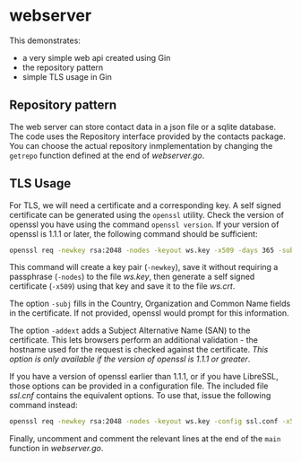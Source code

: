 # webserver

This demonstrates:
* a very simple web api created using Gin
* the repository pattern
* simple TLS usage in Gin

## Repository pattern
The web server can store contact data in a json file or a sqlite database. The code uses the Repository interface provided by the contacts package. You can choose the actual repository inmplementation by changing the `getrepo` function defined at the end of *webserver.go*.

## TLS Usage

For TLS, we will need a certificate and a corresponding key. A self signed certificate 
can be generated using the `openssl` utility. Check the version of openssl you have using the command `openssl version`. If your version of openssl is 1.1.1 or later, the following command should be sufficient:

```bash
openssl req -newkey rsa:2048 -nodes -keyout ws.key -x509 -days 365 -subj "/C=IN/O=AASampleOrg/OU=GoTraining/CN=localhost" -addext "subjectAltName = DNS:localhost" -out ws.crt
```

This command will create a key pair (`-newkey`), save it without requiring a passphrase (`-nodes`) to the file *ws.key*, then generate a self signed certificate (`-x509`) using that key and save it to the file *ws.crt*.

The option `-subj` fills in the Country, Organization and Common Name fields in the certificate. If not provided, openssl would prompt for this information.

The option `-addext` adds a Subject Alternative Name (SAN) to the certificate. This lets browsers perform an additional validation - the hostname used for the request is checked against the certificate. _This option is only available if the version of openssl is 1.1.1 or greater_. 

If you have a version of openssl earlier than 1.1.1, or if you have LibreSSL, those options can be provided in a configuration file. The included file *ssl.cnf* contains the equivalent options. To use that, issue the following command instead:

```bash
openssl req -newkey rsa:2048 -nodes -keyout ws.key -config ssl.conf -x509 -days 365 -out ws.crt
```

Finally, uncomment and comment the relevant lines at the end of the `main` function in *webserver.go*.